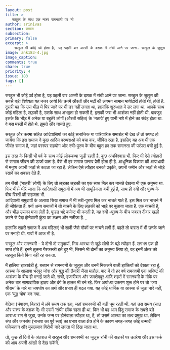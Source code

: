 ```yaml
---
layout: post
title: >
   सरहुल के साथ एक नजर रामनवमी पर भी
author: srinivas
section: समाज
subsection:
primary: false
excerpt: >
    सरहुल भी कोई पर्व होता है, यह पहली बार अस्सी के दशक में रांची आने पर जाना. सरहुल के जुलूस की सबसे बड़ी विशेषता यह नजर आयी कि उनमें औरतों और मर्दों की लगभग सामान भागीदारी होती थी, होती है. दूसरी यह कि उस भीड़ में घिर जाने पर भी डर नहीं लगता था, हालांकि शुरुआत में डर लगा था. 
image: ank183-4.jpg
image_caption: 
comments: true
share: true
priority: 4
issue: 183
tags: []
---
```


सरहुल भी कोई पर्व होता है, यह पहली बार अस्सी के दशक में रांची आने पर जाना. सरहुल के जुलूस की सबसे बड़ी विशेषता यह नजर आयी कि उनमें औरतों और मर्दों की लगभग सामान भागीदारी होती थी, होती है. दूसरी यह कि उस भीड़ में घिर जाने पर भी डर नहीं लगता था, हालांकि शुरुआत में डर लगा था. आपके साथ कोई महिला है, लड़की है, उसके साथ अभद्रता हो सकती है, इसकी जरा भी आशंका नहीं होती थी. बावजूद इसके कि भीड़ में अनेक या बहुतेरे लोगों (औरतों सहित) के ‘मताये’ हुए यानी नशे में होने का संदेह होता था. वे बस मस्ती में होते थे. झूमते और नाचते हुए.

सरहुल और करमा सहित आदिवासियों का कोई सनाजिक या पारिवारिक समारोह भी देख लें तो सपष्ट हो जायेगा कि इस समाज ने कुछ आदिम परम्पराओं को बचा कर, जीवित रखा है. इसलिए यह अब भी एक जीवंत समाज है, जहां  परस्पर सहयोग और स्त्री-पुरुष के बीच बहुत  हद तक समानता की परंपरा बची हुई है.

इस तरह के किसी भी पर्व के साथ कोई लोककथा जुडी रहती है. कुछ अंधविश्वास भी. फिर भी ऐसे त्योहारों से समाज जीवन की ऊर्जा पाता है. वैसे भी हर समाज उत्सव प्रेमी होता ही है. आधुनिक विकास  की आपाधापी में मनुष्य अपनी जड़ों से कटता जा रहा है. लेकिन ऐसे त्यौहार उनको प्रकृति, अपनी जमीन और जड़ों से जोड़े रखने का अवसर देते हैं.      

हम जैसों (‘बाहरी’ लोगों) के लिए तो लड़का लड़की का एक साथ मिल कर नाचते देखना भी एक अनुभव था. फिर धीर-े धीरे जाना कि  आदिवासी समुदायों में अब भी सामूहिकता बची हुई है, साथ ही स्त्री और पुरुष के बीच रिश्तों की सहजता भी.  
आदिवासी समुदायों के अलावा सिख समाज में भी स्त्री-पुरुष मिल कर नाचते गाते हैं. इस मिल कर नाचने में ही जीवंतता है. वर्ना अन्य समाजों में तो नाचने के लिए लड़की को भाड़े पर बुलाया जाता है. एक नाचती है, और भीड़ उसका मजा लेती है. फूहड़ भद्दे कमेन्ट भी करती है. यह स्त्री -पुरुष के बीच जबरन दीवार खड़ी करने से पैदा होनेवाली कुंठा का लक्षण और नतीजा है. ,

हालांकि शहरी समाज में अब महिलाएं भी शादी जैसे मौकों पर नाचने लगी हैं. पहले तो बारात में भी उनके जाने पर मनाही थी. गांवों में आज भी है.  

सरहुल और रामनवमी - ये दोनों दो समुदायों, भिन्न आस्था से जुड़े लोगों के बड़े त्यौहार हैं. लगभग एक ही साथ होते हैं. इनमे तुलना  गैरजरूरी हते हुए भी, जिसने भी दोनों का अनुभव लिया हो, वह इनमें अंतर को महसूस किये बिना नहीं रह सकता.

मैं हालिया झारखंडी हूं. बचपन से रामनवमी के जुलूस और उनमें निकलने वाली झांकियों को देखता रहा हूं. आस्था के आलावा भरपूर जोश और युद्ध की तैयारी जैसा माहौल. बाद में तो हर वर्ष रामनवमी एक अनिष्ट की आशंका के बीच ही मनाई जाते थी. रांची, हजारीबाग और जमशेदपुर आदि शहरों में रामनवमी के मौके पर अनेक बार साम्प्रदायिक झडप और दंगे के हालत भी बने रहे. फिर अयोध्या प्रकरण शुरू होने पर तो ‘जय श्रीराम’ के नारे या जयघोष का अर्थ और प्रभाव ही बदल गया. यह कोई धार्मिक या आस्था से जुड़ा नारे नहीं, एक ‘युद्ध घोष’ बन गया.

बेतिया (चंपारण, बिहार) में लंबे समय तक रहा, जहां रामनवमी की बड़ी धूम रहती थी. वहां उस समय (साठ और सत्तर के दशक में)  भी उसमें ‘संघी’ छौंक रहता ही था. फिर भी वह आम हिंदू समाज के सबसे बड़े आराध्य राम से जुड़ा, उनके जन्म पर होनेवाला त्यौहार था, है, तो उसमें आस्था का तत्व प्रमुख था. लेकिन संघ और जनसंघ  (भाजपा का पूर्व रूप) का प्रभाव वाला क्षेत्र होने के कारण जगह-जगह कोई उन्मादी पकिस्तान और मुसलमान विरोधी नारे लगता भी दिख जाता था.

तो, कुछ ही दिनों के अंतराल में सरहुल और रामनवमी का जुलूस रांची की सड़कों पर उतरेगा और इस फर्क को आप अपनी आंखों से देख सकेंगे.